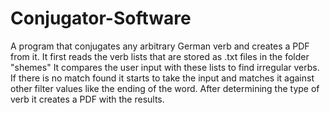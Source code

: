 # Conjugator-Software
A program that conjugates any arbitrary German verb and creates a PDF from it.
It first reads the verb lists that are stored as .txt files in the folder "shemes"
It compares the user input with these lists to find irregular verbs.
If there is no match found it starts to take the input and matches it against other filter values like the ending of the word.
After determining the type of verb it creates a PDF with the results.
